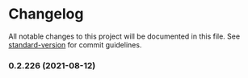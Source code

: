 # Changelog

All notable changes to this project will be documented in this file. See [standard-version](https://github.com/conventional-changelog/standard-version) for commit guidelines.

### 0.2.226 (2021-08-12)
